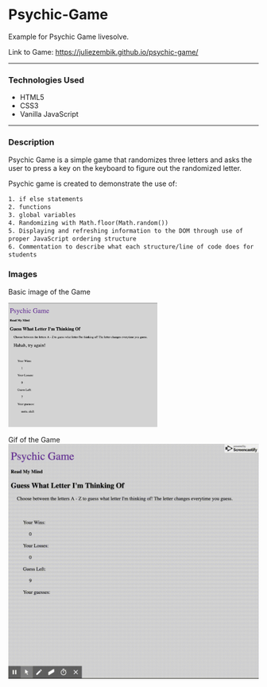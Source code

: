 <h1>Psychic-Game</h1>

Example for Psychic Game livesolve.

Link to Game: https://juliezembik.github.io/psychic-game/

***

<h3>Technologies Used</h3>

* HTML5
* CSS3
* Vanilla JavaScript

***

<h3>Description</h3>
Psychic Game is a simple game that randomizes three letters and asks the user to press a key on the keyboard to figure out the randomized letter.

Psychic game is created to demonstrate the use of:

```
1. if else statements
2. functions
3. global variables
4. Randomizing with Math.floor(Math.random())
5. Displaying and refreshing information to the DOM through use of proper JavaScript ordering structure
6. Commentation to describe what each structure/line of code does for students

```

<h3>Images</h3>

Basic image of the Game

<img src="./assets/images/psychic-gameimage.png" width="300px" />


Gif of the Game
![gif of game](./assets/images/Psychic-Game.gif)
